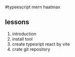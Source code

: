 #typeescript mern haatmax

## lessons

1. introduction
2. install tool
3. create typesript react by vite
4. crate git repository
